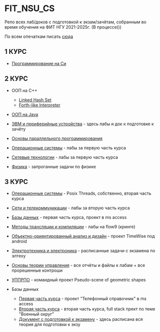 # FIT_NSU_CS
Репо всех лаб/доков с подготовкой к экзам/зачётам, собранным во время обучения на ФИТ НГУ 2021-2025г. (В процессе)))

По всем опечаткам писать [сюда](https://t.me/onegigaflops) 

## 1 КУРС  

- [Программирование на Си](https://github.com/DaryaEvd/Labs-NSU-C)  

## 2 КУРС   

- ООП на C++  
  - [Linked Hash Set](https://github.com/DaryaEvd/LinkedHashSet)  
  - [Forth-like Interpreter](https://github.com/DaryaEvd/Forth-like-Interpreter)  

- [ООП на Java](https://github.com/DaryaEvd/oop-java-labs)  

- [ЭВМ и периферийные устройства](https://github.com/DaryaEvd/evmpu) - здесь лабы и док к подготовке к зачёту  

- [Основы параллельного программирования](https://github.com/DaryaEvd/opp)  

- [Операционные системы](https://github.com/DaryaEvd/osi) - лабы за первую часть курса  

- [Сетевые технологии](https://github.com/DaryaEvd/seti) - лабы за первую часть курса   

- [Физика](https://github.com/DaryaEvd/physics-nsu) - запроганные задачи по физике   

## 3 КУРС  

- [Операционные системы](https://github.com/DaryaEvd/osi_threads) - Posix Threads, собственно, вторая часть курса  

- [Сети и телекоммуникации](https://github.com/DaryaEvd/seti_5th_sem) - лабы за вторую часть курса  

- [Базы данных](https://github.com/DaryaEvd/database/tree/main/access_project) - первая часть курса, проект в ms access  

- [Методы трансляции и компиляции](https://github.com/DaryaEvd/MTK_FLOW9) - лабы на flow9 (кринге)  

- [Объектно-ориентированный анализ и дизайн](https://github.com/DaryaEvd/OOAD) - проект TimeWise под android  

- [Электротехника и электроника](https://github.com/DaryaEvd/FIT_NSU_CS/blob/main/%D1%8D%D0%BB%D1%82%D0%B5%D1%85%20%D0%B7%D0%B0%D0%B4%D0%B0%D1%87%D0%B8.pdf) - расписанные задачи с экзамена по элтеху  

- [Основы теории управления](https://github.com/DaryaEvd/FIT_NSU_CS/tree/main/OTU) - все отчёты и файлы к лабам + все прорешенные контроши

- [УППРПО](https://github.com/DaryaEvd/project_upprpo) - командный проект  Pseudo-scene of geometric shapes

- Базы данных  
    * [Первая часть курса](https://github.com/DaryaEvd/database/tree/main/access_project) - проект "Телефонный справочник"  в ms access  
    * [Вторая часть курса](https://github.com/DaryaEvd/military_app_fullstack) - вторая часть курса, full stack прект по теме "Военный округ" 
    * [Документ с подготовкой к экзамену](https://github.com/DaryaEvd/FIT_NSU_CS/blob/main/database_exam.pdf) - здесь расписана вся теория для подготовки к экзу
